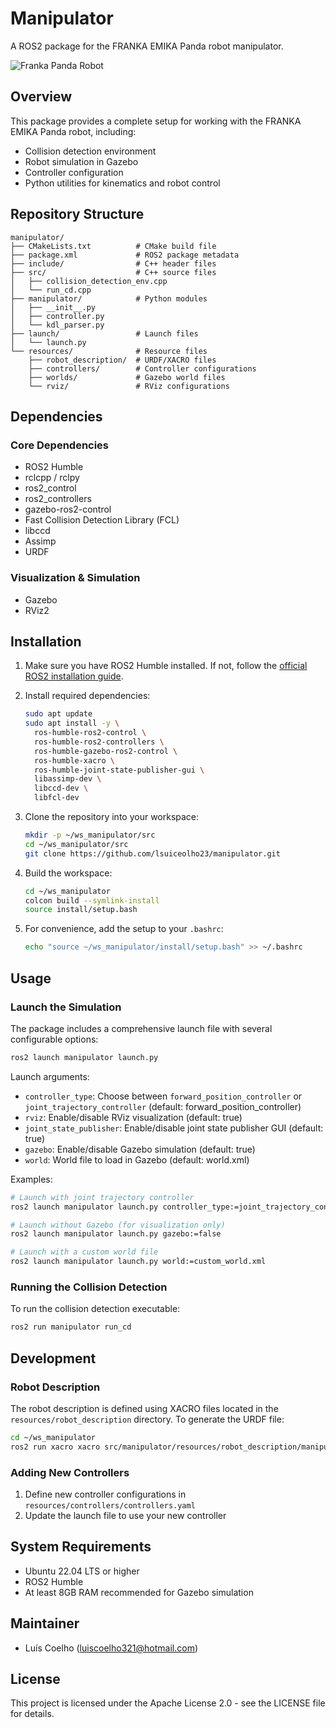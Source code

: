 # Manipulator

A ROS2 package for the FRANKA EMIKA Panda robot manipulator.

![Franka Panda Robot](https://upload.wikimedia.org/wikipedia/commons/thumb/4/4f/Franka_Panda_Robot.jpg/320px-Franka_Panda_Robot.jpg)

## Overview

This package provides a complete setup for working with the FRANKA EMIKA Panda robot, including:

- Collision detection environment
- Robot simulation in Gazebo
- Controller configuration
- Python utilities for kinematics and robot control

## Repository Structure

```
manipulator/
├── CMakeLists.txt          # CMake build file
├── package.xml             # ROS2 package metadata
├── include/                # C++ header files
├── src/                    # C++ source files
│   ├── collision_detection_env.cpp
│   └── run_cd.cpp
├── manipulator/            # Python modules
│   ├── __init__.py
│   ├── controller.py
│   └── kdl_parser.py
├── launch/                 # Launch files
│   └── launch.py
└── resources/              # Resource files
    ├── robot_description/  # URDF/XACRO files
    ├── controllers/        # Controller configurations
    ├── worlds/             # Gazebo world files
    └── rviz/               # RViz configurations
```

## Dependencies

### Core Dependencies
- ROS2 Humble
- rclcpp / rclpy
- ros2_control
- ros2_controllers
- gazebo-ros2-control
- Fast Collision Detection Library (FCL)
- libccd
- Assimp
- URDF

### Visualization & Simulation
- Gazebo
- RViz2

## Installation

1. Make sure you have ROS2 Humble installed. If not, follow the [official ROS2 installation guide](https://docs.ros.org/en/humble/Installation.html).

2. Install required dependencies:
   ```bash
   sudo apt update
   sudo apt install -y \
     ros-humble-ros2-control \
     ros-humble-ros2-controllers \
     ros-humble-gazebo-ros2-control \
     ros-humble-xacro \
     ros-humble-joint-state-publisher-gui \
     libassimp-dev \
     libccd-dev \
     libfcl-dev
   ```

3. Clone the repository into your workspace:
   ```bash
   mkdir -p ~/ws_manipulator/src
   cd ~/ws_manipulator/src
   git clone https://github.com/lsuiceolho23/manipulator.git
   ```

4. Build the workspace:
   ```bash
   cd ~/ws_manipulator
   colcon build --symlink-install
   source install/setup.bash
   ```

5. For convenience, add the setup to your `.bashrc`:
   ```bash
   echo "source ~/ws_manipulator/install/setup.bash" >> ~/.bashrc
   ```

## Usage

### Launch the Simulation

The package includes a comprehensive launch file with several configurable options:

```bash
ros2 launch manipulator launch.py
```

Launch arguments:
- `controller_type`: Choose between `forward_position_controller` or `joint_trajectory_controller` (default: forward_position_controller)
- `rviz`: Enable/disable RViz visualization (default: true)
- `joint_state_publisher`: Enable/disable joint state publisher GUI (default: true)
- `gazebo`: Enable/disable Gazebo simulation (default: true)
- `world`: World file to load in Gazebo (default: world.xml)

Examples:
```bash
# Launch with joint trajectory controller
ros2 launch manipulator launch.py controller_type:=joint_trajectory_controller

# Launch without Gazebo (for visualization only)
ros2 launch manipulator launch.py gazebo:=false

# Launch with a custom world file
ros2 launch manipulator launch.py world:=custom_world.xml
```

### Running the Collision Detection

To run the collision detection executable:

```bash
ros2 run manipulator run_cd
```

## Development

### Robot Description

The robot description is defined using XACRO files located in the `resources/robot_description` directory. To generate the URDF file:

```bash
cd ~/ws_manipulator
ros2 run xacro xacro src/manipulator/resources/robot_description/manipulator.urdf.xacro > src/manipulator/resources/robot_description/manipulator.urdf
```

### Adding New Controllers

1. Define new controller configurations in `resources/controllers/controllers.yaml`
2. Update the launch file to use your new controller

## System Requirements

- Ubuntu 22.04 LTS or higher
- ROS2 Humble
- At least 8GB RAM recommended for Gazebo simulation

## Maintainer

- Luís Coelho (luiscoelho321@hotmail.com)

## License

This project is licensed under the Apache License 2.0 - see the LICENSE file for details.